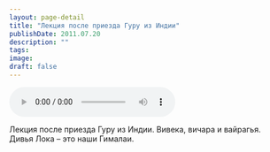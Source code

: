```yaml
---
layout: page-detail
title: "Лекция после приезда Гуру из Индии"
publishDate: 2011.07.20
description: ""
tags:
image:
draft: false
---
```


<audio title="2011.07.20 - Лекция после приезда Гуру из Индии.mp3" src="/upload/iblock/469/46915ec0c75d8f3d990faef65037295f.mp3" controls=""></audio>

 Лекция после приезда Гуру из Индии. Вивека, вичара и вайрагья.  
Дивья Лока – это наши Гималаи.  

  
